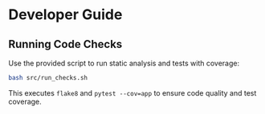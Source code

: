 # Developer Guide

## Running Code Checks

Use the provided script to run static analysis and tests with coverage:

```bash
bash src/run_checks.sh
```

This executes `flake8` and `pytest --cov=app` to ensure code quality and test coverage.
